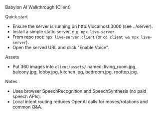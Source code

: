 Babylon AI Walkthrough (Client)

Quick start
- Ensure the server is running on http://localhost:3000 (see ../server).
- Install a simple static server, e.g. `npx live-server`.
- From repo root: `npx live-server client` (or `cd client && npx live-server`).
- Open the served URL and click "Enable Voice".

Assets
- Put 360 images into `client/assets/` named:
  living_room.jpg, balcony.jpg, lobby.jpg, kitchen.jpg, bedroom.jpg, rooftop.jpg.

Notes
- Uses browser SpeechRecognition and SpeechSynthesis (no paid speech APIs).
- Local intent routing reduces OpenAI calls for moves/rotations and common Q&A.

